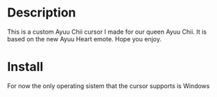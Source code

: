 # Description
This is a custom Ayuu Chii cursor I made for our queen Ayuu Chii. It is based on the new Ayuu Heart emote. Hope you enjoy.


# Install
For now the only operating sistem that the cursor supports is Windows 
